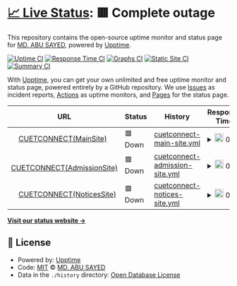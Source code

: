 # [📈 Live Status](https://status.cuetconnect.org): <!--live status--> **🟥 Complete outage**

This repository contains the open-source uptime monitor and status page for [MD. ABU SAYED](https://abusayed.dev), powered by [Upptime](https://github.com/upptime/upptime).

[![Uptime CI](https://github.com/abusayed0206/cuetconnect-statuspage/workflows/Uptime%20CI/badge.svg)](https://github.com/abusayed0206/cuetconnect-statuspage/actions?query=workflow%3A%22Uptime+CI%22)
[![Response Time CI](https://github.com/abusayed0206/cuetconnect-statuspage/workflows/Response%20Time%20CI/badge.svg)](https://github.com/abusayed0206/cuetconnect-statuspage/actions?query=workflow%3A%22Response+Time+CI%22)
[![Graphs CI](https://github.com/abusayed0206/cuetconnect-statuspage/workflows/Graphs%20CI/badge.svg)](https://github.com/abusayed0206/cuetconnect-statuspage/actions?query=workflow%3A%22Graphs+CI%22)
[![Static Site CI](https://github.com/abusayed0206/cuetconnect-statuspage/workflows/Static%20Site%20CI/badge.svg)](https://github.com/abusayed0206/cuetconnect-statuspage/actions?query=workflow%3A%22Static+Site+CI%22)
[![Summary CI](https://github.com/abusayed0206/cuetconnect-statuspage/workflows/Summary%20CI/badge.svg)](https://github.com/abusayed0206/cuetconnect-statuspage/actions?query=workflow%3A%22Summary+CI%22)

With [Upptime](https://upptime.js.org), you can get your own unlimited and free uptime monitor and status page, powered entirely by a GitHub repository. We use [Issues](https://github.com/abusayed0206/cuetconnect-statuspage/issues) as incident reports, [Actions](https://github.com/abusayed0206/cuetconnect-statuspage/actions) as uptime monitors, and [Pages](https://status.cuetconnect.org) for the status page.

<!--start: status pages-->
<!-- This summary is generated by Upptime (https://github.com/upptime/upptime) -->
<!-- Do not edit this manually, your changes will be overwritten -->
<!-- prettier-ignore -->
| URL | Status | History | Response Time | Uptime |
| --- | ------ | ------- | ------------- | ------ |
| <img alt="" src="https://icons.duckduckgo.com/ip3/cuetconnect.org.ico" height="13"> [CUETCONNECT(MainSite)](https://cuetconnect.org/) | 🟥 Down | [cuetconnect-main-site.yml](https://github.com/cuetconnect/statuspage/commits/HEAD/history/cuetconnect-main-site.yml) | <details><summary><img alt="Response time graph" src="./graphs/cuetconnect-main-site/response-time-week.png" height="20"> 0ms</summary><br><a href="https://status.cuetconnect.org/history/cuetconnect-main-site"><img alt="Response time 0" src="https://img.shields.io/endpoint?url=https%3A%2F%2Fraw.githubusercontent.com%2Fcuetconnect%2Fstatuspage%2FHEAD%2Fapi%2Fcuetconnect-main-site%2Fresponse-time.json"></a><br><a href="https://status.cuetconnect.org/history/cuetconnect-main-site"><img alt="24-hour response time 0" src="https://img.shields.io/endpoint?url=https%3A%2F%2Fraw.githubusercontent.com%2Fcuetconnect%2Fstatuspage%2FHEAD%2Fapi%2Fcuetconnect-main-site%2Fresponse-time-day.json"></a><br><a href="https://status.cuetconnect.org/history/cuetconnect-main-site"><img alt="7-day response time 0" src="https://img.shields.io/endpoint?url=https%3A%2F%2Fraw.githubusercontent.com%2Fcuetconnect%2Fstatuspage%2FHEAD%2Fapi%2Fcuetconnect-main-site%2Fresponse-time-week.json"></a><br><a href="https://status.cuetconnect.org/history/cuetconnect-main-site"><img alt="30-day response time 0" src="https://img.shields.io/endpoint?url=https%3A%2F%2Fraw.githubusercontent.com%2Fcuetconnect%2Fstatuspage%2FHEAD%2Fapi%2Fcuetconnect-main-site%2Fresponse-time-month.json"></a><br><a href="https://status.cuetconnect.org/history/cuetconnect-main-site"><img alt="1-year response time 0" src="https://img.shields.io/endpoint?url=https%3A%2F%2Fraw.githubusercontent.com%2Fcuetconnect%2Fstatuspage%2FHEAD%2Fapi%2Fcuetconnect-main-site%2Fresponse-time-year.json"></a></details> | <details><summary><a href="https://status.cuetconnect.org/history/cuetconnect-main-site">0.00%</a></summary><a href="https://status.cuetconnect.org/history/cuetconnect-main-site"><img alt="All-time uptime 33.78%" src="https://img.shields.io/endpoint?url=https%3A%2F%2Fraw.githubusercontent.com%2Fcuetconnect%2Fstatuspage%2FHEAD%2Fapi%2Fcuetconnect-main-site%2Fuptime.json"></a><br><a href="https://status.cuetconnect.org/history/cuetconnect-main-site"><img alt="24-hour uptime 0.00%" src="https://img.shields.io/endpoint?url=https%3A%2F%2Fraw.githubusercontent.com%2Fcuetconnect%2Fstatuspage%2FHEAD%2Fapi%2Fcuetconnect-main-site%2Fuptime-day.json"></a><br><a href="https://status.cuetconnect.org/history/cuetconnect-main-site"><img alt="7-day uptime 0.00%" src="https://img.shields.io/endpoint?url=https%3A%2F%2Fraw.githubusercontent.com%2Fcuetconnect%2Fstatuspage%2FHEAD%2Fapi%2Fcuetconnect-main-site%2Fuptime-week.json"></a><br><a href="https://status.cuetconnect.org/history/cuetconnect-main-site"><img alt="30-day uptime 0.00%" src="https://img.shields.io/endpoint?url=https%3A%2F%2Fraw.githubusercontent.com%2Fcuetconnect%2Fstatuspage%2FHEAD%2Fapi%2Fcuetconnect-main-site%2Fuptime-month.json"></a><br><a href="https://status.cuetconnect.org/history/cuetconnect-main-site"><img alt="1-year uptime 0.00%" src="https://img.shields.io/endpoint?url=https%3A%2F%2Fraw.githubusercontent.com%2Fcuetconnect%2Fstatuspage%2FHEAD%2Fapi%2Fcuetconnect-main-site%2Fuptime-year.json"></a></details>
| <img alt="" src="https://icons.duckduckgo.com/ip3/admission.cuetconnect.org.ico" height="13"> [CUETCONNECT(AdmissionSite)](https://admission.cuetconnect.org/) | 🟥 Down | [cuetconnect-admission-site.yml](https://github.com/cuetconnect/statuspage/commits/HEAD/history/cuetconnect-admission-site.yml) | <details><summary><img alt="Response time graph" src="./graphs/cuetconnect-admission-site/response-time-week.png" height="20"> 0ms</summary><br><a href="https://status.cuetconnect.org/history/cuetconnect-admission-site"><img alt="Response time 0" src="https://img.shields.io/endpoint?url=https%3A%2F%2Fraw.githubusercontent.com%2Fcuetconnect%2Fstatuspage%2FHEAD%2Fapi%2Fcuetconnect-admission-site%2Fresponse-time.json"></a><br><a href="https://status.cuetconnect.org/history/cuetconnect-admission-site"><img alt="24-hour response time 0" src="https://img.shields.io/endpoint?url=https%3A%2F%2Fraw.githubusercontent.com%2Fcuetconnect%2Fstatuspage%2FHEAD%2Fapi%2Fcuetconnect-admission-site%2Fresponse-time-day.json"></a><br><a href="https://status.cuetconnect.org/history/cuetconnect-admission-site"><img alt="7-day response time 0" src="https://img.shields.io/endpoint?url=https%3A%2F%2Fraw.githubusercontent.com%2Fcuetconnect%2Fstatuspage%2FHEAD%2Fapi%2Fcuetconnect-admission-site%2Fresponse-time-week.json"></a><br><a href="https://status.cuetconnect.org/history/cuetconnect-admission-site"><img alt="30-day response time 0" src="https://img.shields.io/endpoint?url=https%3A%2F%2Fraw.githubusercontent.com%2Fcuetconnect%2Fstatuspage%2FHEAD%2Fapi%2Fcuetconnect-admission-site%2Fresponse-time-month.json"></a><br><a href="https://status.cuetconnect.org/history/cuetconnect-admission-site"><img alt="1-year response time 0" src="https://img.shields.io/endpoint?url=https%3A%2F%2Fraw.githubusercontent.com%2Fcuetconnect%2Fstatuspage%2FHEAD%2Fapi%2Fcuetconnect-admission-site%2Fresponse-time-year.json"></a></details> | <details><summary><a href="https://status.cuetconnect.org/history/cuetconnect-admission-site">0.00%</a></summary><a href="https://status.cuetconnect.org/history/cuetconnect-admission-site"><img alt="All-time uptime 35.34%" src="https://img.shields.io/endpoint?url=https%3A%2F%2Fraw.githubusercontent.com%2Fcuetconnect%2Fstatuspage%2FHEAD%2Fapi%2Fcuetconnect-admission-site%2Fuptime.json"></a><br><a href="https://status.cuetconnect.org/history/cuetconnect-admission-site"><img alt="24-hour uptime 0.00%" src="https://img.shields.io/endpoint?url=https%3A%2F%2Fraw.githubusercontent.com%2Fcuetconnect%2Fstatuspage%2FHEAD%2Fapi%2Fcuetconnect-admission-site%2Fuptime-day.json"></a><br><a href="https://status.cuetconnect.org/history/cuetconnect-admission-site"><img alt="7-day uptime 0.00%" src="https://img.shields.io/endpoint?url=https%3A%2F%2Fraw.githubusercontent.com%2Fcuetconnect%2Fstatuspage%2FHEAD%2Fapi%2Fcuetconnect-admission-site%2Fuptime-week.json"></a><br><a href="https://status.cuetconnect.org/history/cuetconnect-admission-site"><img alt="30-day uptime 0.00%" src="https://img.shields.io/endpoint?url=https%3A%2F%2Fraw.githubusercontent.com%2Fcuetconnect%2Fstatuspage%2FHEAD%2Fapi%2Fcuetconnect-admission-site%2Fuptime-month.json"></a><br><a href="https://status.cuetconnect.org/history/cuetconnect-admission-site"><img alt="1-year uptime 0.00%" src="https://img.shields.io/endpoint?url=https%3A%2F%2Fraw.githubusercontent.com%2Fcuetconnect%2Fstatuspage%2FHEAD%2Fapi%2Fcuetconnect-admission-site%2Fuptime-year.json"></a></details>
| <img alt="" src="https://icons.duckduckgo.com/ip3/notices.cuetconnect.org.ico" height="13"> [CUETCONNECT(NoticesSite)](https://notices.cuetconnect.org/) | 🟥 Down | [cuetconnect-notices-site.yml](https://github.com/cuetconnect/statuspage/commits/HEAD/history/cuetconnect-notices-site.yml) | <details><summary><img alt="Response time graph" src="./graphs/cuetconnect-notices-site/response-time-week.png" height="20"> 0ms</summary><br><a href="https://status.cuetconnect.org/history/cuetconnect-notices-site"><img alt="Response time 0" src="https://img.shields.io/endpoint?url=https%3A%2F%2Fraw.githubusercontent.com%2Fcuetconnect%2Fstatuspage%2FHEAD%2Fapi%2Fcuetconnect-notices-site%2Fresponse-time.json"></a><br><a href="https://status.cuetconnect.org/history/cuetconnect-notices-site"><img alt="24-hour response time 0" src="https://img.shields.io/endpoint?url=https%3A%2F%2Fraw.githubusercontent.com%2Fcuetconnect%2Fstatuspage%2FHEAD%2Fapi%2Fcuetconnect-notices-site%2Fresponse-time-day.json"></a><br><a href="https://status.cuetconnect.org/history/cuetconnect-notices-site"><img alt="7-day response time 0" src="https://img.shields.io/endpoint?url=https%3A%2F%2Fraw.githubusercontent.com%2Fcuetconnect%2Fstatuspage%2FHEAD%2Fapi%2Fcuetconnect-notices-site%2Fresponse-time-week.json"></a><br><a href="https://status.cuetconnect.org/history/cuetconnect-notices-site"><img alt="30-day response time 0" src="https://img.shields.io/endpoint?url=https%3A%2F%2Fraw.githubusercontent.com%2Fcuetconnect%2Fstatuspage%2FHEAD%2Fapi%2Fcuetconnect-notices-site%2Fresponse-time-month.json"></a><br><a href="https://status.cuetconnect.org/history/cuetconnect-notices-site"><img alt="1-year response time 0" src="https://img.shields.io/endpoint?url=https%3A%2F%2Fraw.githubusercontent.com%2Fcuetconnect%2Fstatuspage%2FHEAD%2Fapi%2Fcuetconnect-notices-site%2Fresponse-time-year.json"></a></details> | <details><summary><a href="https://status.cuetconnect.org/history/cuetconnect-notices-site">0.00%</a></summary><a href="https://status.cuetconnect.org/history/cuetconnect-notices-site"><img alt="All-time uptime 35.44%" src="https://img.shields.io/endpoint?url=https%3A%2F%2Fraw.githubusercontent.com%2Fcuetconnect%2Fstatuspage%2FHEAD%2Fapi%2Fcuetconnect-notices-site%2Fuptime.json"></a><br><a href="https://status.cuetconnect.org/history/cuetconnect-notices-site"><img alt="24-hour uptime 0.00%" src="https://img.shields.io/endpoint?url=https%3A%2F%2Fraw.githubusercontent.com%2Fcuetconnect%2Fstatuspage%2FHEAD%2Fapi%2Fcuetconnect-notices-site%2Fuptime-day.json"></a><br><a href="https://status.cuetconnect.org/history/cuetconnect-notices-site"><img alt="7-day uptime 0.00%" src="https://img.shields.io/endpoint?url=https%3A%2F%2Fraw.githubusercontent.com%2Fcuetconnect%2Fstatuspage%2FHEAD%2Fapi%2Fcuetconnect-notices-site%2Fuptime-week.json"></a><br><a href="https://status.cuetconnect.org/history/cuetconnect-notices-site"><img alt="30-day uptime 0.00%" src="https://img.shields.io/endpoint?url=https%3A%2F%2Fraw.githubusercontent.com%2Fcuetconnect%2Fstatuspage%2FHEAD%2Fapi%2Fcuetconnect-notices-site%2Fuptime-month.json"></a><br><a href="https://status.cuetconnect.org/history/cuetconnect-notices-site"><img alt="1-year uptime 0.00%" src="https://img.shields.io/endpoint?url=https%3A%2F%2Fraw.githubusercontent.com%2Fcuetconnect%2Fstatuspage%2FHEAD%2Fapi%2Fcuetconnect-notices-site%2Fuptime-year.json"></a></details>

<!--end: status pages-->

[**Visit our status website →**](https://status.cuetconnect.org)

## 📄 License

- Powered by: [Upptime](https://github.com/upptime/upptime)
- Code: [MIT](./LICENSE) © [MD. ABU SAYED](https://abusayed.dev)
- Data in the `./history` directory: [Open Database License](https://opendatacommons.org/licenses/odbl/1-0/)
